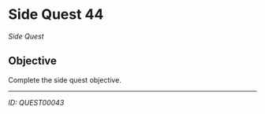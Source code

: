 # Side Quest 44

*Side Quest*

## Objective
Complete the side quest objective.

---
*ID: QUEST00043*